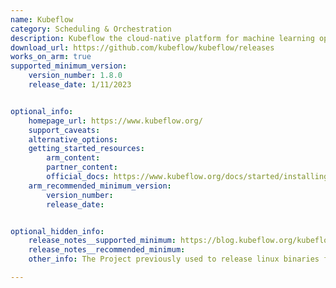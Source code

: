```yaml
---
name: Kubeflow
category: Scheduling & Orchestration
description: Kubeflow the cloud-native platform for machine learning operations - pipelines, training and deployment.
download_url: https://github.com/kubeflow/kubeflow/releases
works_on_arm: true
supported_minimum_version:
    version_number: 1.8.0
    release_date: 1/11/2023


optional_info:
    homepage_url: https://www.kubeflow.org/
    support_caveats:
    alternative_options:
    getting_started_resources:
        arm_content:
        partner_content:
        official_docs: https://www.kubeflow.org/docs/started/installing-kubeflow/
    arm_recommended_minimum_version:
        version_number:
        release_date:


optional_hidden_info:
    release_notes__supported_minimum: https://blog.kubeflow.org/kubeflow-1.8-release/
    release_notes__recommended_minimum:
    other_info: The Project previously used to release linux binaries for x86 although now only tar and zip files are being released.

---
```

